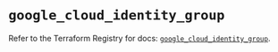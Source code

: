 # `google_cloud_identity_group`

Refer to the Terraform Registry for docs: [`google_cloud_identity_group`](https://registry.terraform.io/providers/hashicorp/google/6.5.0/docs/resources/cloud_identity_group).
